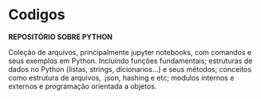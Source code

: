 # Codigos

**REPOSITÓRIO SOBRE PYTHON** 

Coleção de arquivos, principalmente jupyter notebooks, com comandos e seus exemplos em Python. Incluindo funções fundamentais; estruturas de dados no Python (listas,
strings, dicionarios...) e seus métodos; conceitos como estrutura de arquivos, .json, hashing e etc; modulos internos e externos e programação orientada a objetos.
